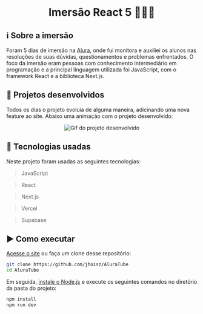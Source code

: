 <h1 align="center"> Imersão React 5 👩🏻‍💻  </h1>

## ℹ️ Sobre a imersão
Foram 5 dias de imersão na [Alura](https://www.alura.com.br/), onde fui monitora e auxiliei os alunos nas resoluções de suas dúvidas, questionamentos e problemas enfrentados. O foco da imersão eram pessoas com conhecimento intermediário em programação e a principal linguagem utilizada foi JavaScript, com o framework React e a biblioteca Next.js.

## :ledger: Projetos desenvolvidos
Todos os dias o projeto evoluia de alguma maneira, adicinando uma nova feature ao site. Abaixo uma animação com o projeto desenvolvido:

<p align="center">
  <img src="https://github.com/jhoisz/AluraTube/blob/main/aluratubes.gif" alt= "Gif do projeto desenvolvido" />
</p>

## :hammer: Tecnologias usadas
Neste projeto foram usadas as seguintes tecnologias:

> JavaScript

> React

> Next.js

> Vercel

> Supabase

## :arrow_forward: Como executar
[Acesse o site](https://aluratube-scuba.vercel.app/) ou faça um clone desse repositório:

```bash
git clone https://github.com/jhoisz/AluraTube
cd AluraTube
```

Em seguida, [instale o Node.js](https://www.alura.com.br/artigos/como-instalar-node-js-windows-linux-macos) e execute os seguintes comandos no diretório da pasta do projeto:

```bash
npm install
npm run dev
```
